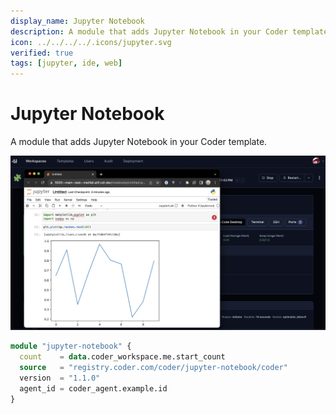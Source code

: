 ```yaml
---
display_name: Jupyter Notebook
description: A module that adds Jupyter Notebook in your Coder template.
icon: ../../../../.icons/jupyter.svg
verified: true
tags: [jupyter, ide, web]
---
```


# Jupyter Notebook

A module that adds Jupyter Notebook in your Coder template.

![Jupyter Notebook](../../.images/jupyter-notebook.png)

```tf
module "jupyter-notebook" {
  count    = data.coder_workspace.me.start_count
  source   = "registry.coder.com/coder/jupyter-notebook/coder"
  version  = "1.1.0"
  agent_id = coder_agent.example.id
}
```
